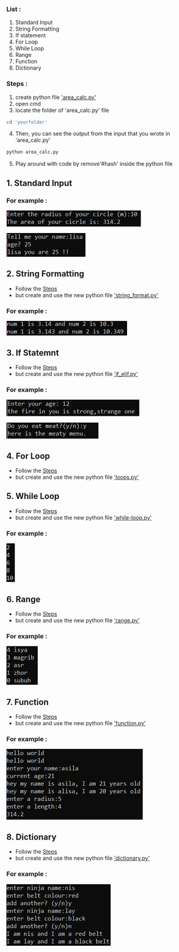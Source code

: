 ### List :
  1. Standard Input
  2. String Formatting
  3. If statement
  4. For Loop
  5. While Loop
  6. Range
  7. Function
  8. Dictionary
### Steps :
  1. create python file ['area_calc.py'](https://github.com/0732sta/starter-python/blob/master/standard-input/area_calc.py)
  2. open cmd
  3. locate the folder of 'area_calc.py' file
  ```bash
  cd 'yourfolder'
  ```
  4. Then, you can see the output from the input that you wrote in 'area_calc.py'
  ```bash
  python area_calc.py
  ```
  5. Play around with code by remove'#hash' inside the python file
## 1. Standard Input  
### For example :
![radius-circle](calc-circle.png)

![name-age](name-age.jpg)

## 2. String Formatting
- Follow the [Steps](###Steps) 
- but create and use the new python file ['string_format.py'](https://github.com/0732sta/starter-python/blob/master/standard-input/string_format.py)
### For example :
![string-format](str-for.png)

## 3. If Statemnt
- Follow the [Steps](###Steps) 
- but create and use the new python file ['if_elif.py'](https://github.com/0732sta/starter-python/blob/master/standard-input/if_elif.py)
### For example :
![ask-age](ask-age.png)

![yes](y-n.png)

## 4. For Loop
- Follow the [Steps](###Steps) 
- but create and use the new python file ['loops.py'](https://github.com/0732sta/starter-python/blob/master/standard-input/loops.py)

## 5. While Loop
- Follow the [Steps](###Steps) 
- but create and use the new python file ['while-loop.py'](https://github.com/0732sta/starter-python/blob/master/standard-input/while-loop.py)
### For example :
![even](even-while.png)

## 6. Range
- Follow the [Steps](###Steps) 
- but create and use the new python file ['range.py'](https://github.com/0732sta/starter-python/blob/master/standard-input/range.py)
### For example :
![range](range.png)

## 7. Function
- Follow the [Steps](###Steps) 
- but create and use the new python file ['function.py'](https://github.com/0732sta/starter-python/blob/master/standard-input/function.py)
### For example :
![function](function.png)

## 8. Dictionary
- Follow the [Steps](###Steps) 
- but create and use the new python file ['dictionary.py'](https://github.com/0732sta/starter-python/blob/master/standard-input/dictionary.py)
### For example :
![dictionary](dictionary.png)
